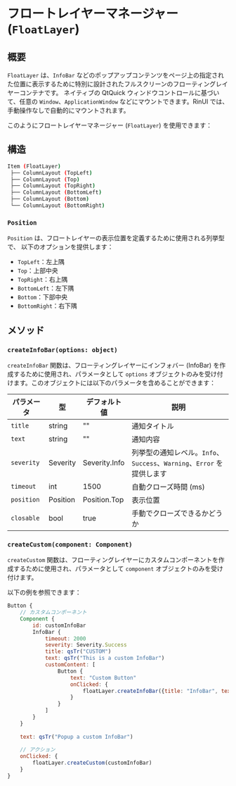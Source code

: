 # フロートレイヤーマネージャー (`FloatLayer`)

## 概要

`FloatLayer` は、`InfoBar` などのポップアップコンテンツをページ上の指定された位置に表示するために特別に設計されたフルスクリーンのフローティングレイヤーコンテナです。
ネイティブの QtQuick ウィンドウコントロールに基づいて、任意の `Window`、`ApplicationWindow` などにマウントできます。RinUI では、手動操作なしで自動的にマウントされます。

このようにフロートレイヤーマネージャー (`FloatLayer`) を使用できます：

## 構造
```bash
Item (FloatLayer)
 ├── ColumnLayout (TopLeft)
 ├── ColumnLayout (Top)
 ├── ColumnLayout (TopRight)
 ├── ColumnLayout (BottomLeft)
 ├── ColumnLayout (Bottom)
 └── ColumnLayout (BottomRight)
```

### `Position`

`Position` は、フロートレイヤーの表示位置を定義するために使用される列挙型で、
以下のオプションを提供します：

- `TopLeft`：左上隅
- `Top`：上部中央
- `TopRight`：右上隅
- `BottomLeft`：左下隅
- `Bottom`：下部中央
- `BottomRight`：右下隅


## メソッド

### `createInfoBar(options: object)`
`createInfoBar` 関数は、フローティングレイヤーにインフォバー (InfoBar) を作成するために使用され、パラメータとして `options` オブジェクトのみを受け付けます。このオブジェクトには以下のパラメータを含めることができます：

| パラメータ   | 型             | デフォルト値     | 説明                                                                       |
|--------------|----------------|------------------|----------------------------------------------------------------------------------|
| `title`      | string         | ""               | 通知タイトル                                                                 |
| `text`       | string         | ""               | 通知内容                                                                 |
| `severity`   | Severity       | Severity.Info    | 列挙型の通知レベル。`Info`、`Success`、`Warning`、`Error` を提供します  |
| `timeout`    | int            | 1500             | 自動クローズ時間 (ms)                                                        |
| `position`   | Position       | Position.Top     | 表示位置                                                                   |
| `closable`   | bool           | true             | 手動でクローズできるかどうか                                                     |

### `createCustom(component: Component)`
`createCustom` 関数は、フローティングレイヤーにカスタムコンポーネントを作成するために使用され、パラメータとして `component` オブジェクトのみを受け付けます。

以下の例を参照できます：

```qml
Button {
    // カスタムコンポーネント
    Component {
        id: customInfoBar
        InfoBar {
            timeout: 2000
            severity: Severity.Success
            title: qsTr("CUSTOM")
            text: qsTr("This is a custom InfoBar")
            customContent: [
                Button {
                    text: "Custom Button"
                    onClicked: {
                        floatLayer.createInfoBar({title: "InfoBar", text: "Clicked!"})
                    }
                }
            ]
        }
    }
    
    text: qsTr("Popup a custom InfoBar")
    
    // アクション
    onClicked: {
        floatLayer.createCustom(customInfoBar)
    }
}
```
